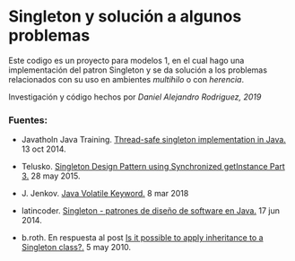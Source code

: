 # Singleton y solución a algunos problemas

Este codigo es un proyecto para modelos 1, en el cual hago una 
implementación del patron Singleton y se da solución a los problemas
relacionados con su uso en ambientes _multihilo_ o con _herencia_.

Investigación y código hechos por _Daniel Alejandro Rodriguez, 2019_

### Fuentes:

* Javatholn Java Training. [Thread-safe singleton implementation in Java.](https://www.youtube.com/watch?v=zUYLY8kYavs)
13 oct 2014.

* Telusko. [Singleton Design Pattern using Synchronized getInstance Part 3.](https://www.youtube.com/watch?v=wRMNQH5tgKw)
28 may 2015.

* J. Jenkov. [Java Volatile Keyword.](http://tutorials.jenkov.com/java-concurrency/volatile.html)
8 mar 2018

* latincoder. [Singleton - patrones de diseño de software en Java.](https://www.youtube.com/watch?v=Z06Phxtj13g&t=88s)
17 jun 2014.

* b.roth. En respuesta al post 
[Is it possible to apply inheritance to a Singleton class?.](https://stackoverflow.com/posts/2773033/revisions)
5 may 2010.
